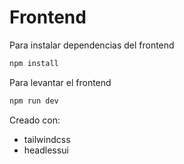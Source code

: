 # Frontend
Para instalar dependencias del frontend
```zsh
npm install 
```
Para levantar el frontend
```zsh
npm run dev
```

Creado con:
- tailwindcss
- headlessui
